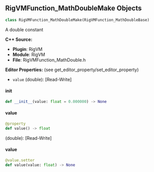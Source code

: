 ## RigVMFunction_MathDoubleMake Objects

```python
class RigVMFunction_MathDoubleMake(RigVMFunction_MathDoubleBase)
```

A double constant

**C++ Source:**

- **Plugin**: RigVM
- **Module**: RigVM
- **File**: RigVMFunction_MathDouble.h

**Editor Properties:** (see get_editor_property/set_editor_property)

- ``value`` (double):  [Read-Write]

<a id="unreal.RigVMFunction_MathDoubleMake.__init__"></a>

#### __init__

```python
def __init__(value: float = 0.000000) -> None
```

<a id="unreal.RigVMFunction_MathDoubleMake.value"></a>

#### value

```python
@property
def value() -> float
```

(double):  [Read-Write]

<a id="unreal.RigVMFunction_MathDoubleMake.value"></a>

#### value

```python
@value.setter
def value(value: float) -> None
```

<a id="unreal.RigUnit_MathDoubleMake"></a>